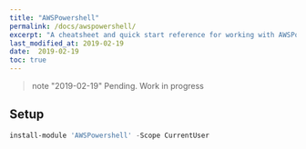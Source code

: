 ```yaml
---
title: "AWSPowershell"
permalink: /docs/awspowershell/
excerpt: "A cheatsheet and quick start reference for working with AWSPowershell"
last_modified_at: 2019-02-19
date:  2019-02-19
toc: true
---
```


> note "2019-02-19"
> Pending. Work in progress


## Setup

```powershell
install-module 'AWSPowershell' -Scope CurrentUser
```